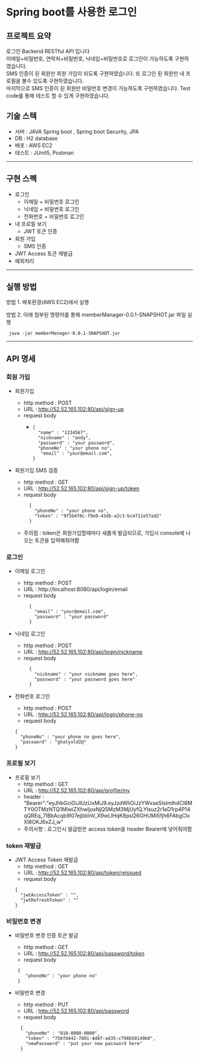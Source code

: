 # Spring boot를 사용한 로그인

## 프로젝트 요약

로그인 Backend RESTful API 입니다  
이메일+비밀번호, 연락처+비밀번호, 닉네임+비밀번호로 로그인이 가능하도록 구현하였습니다.  
SMS 인증이 된 회원만 회원 가입이 되도록 구현하였습니다. 또 로그인 된 회원만 내 프로필을 볼수 있도록 구현하였습니다.  
마지막으로 SMS 인증이 된 회원만 비밀번호 변경이 가능하도록 구현하였습니다.
Test code를 통해 테스트 할 수 있게 구현하였습니다.

## 기술 스텍

- 서버 : JAVA Spring boot , Spring boot Security, JPA
- DB : H2 database
- 배포 : AWS EC2
- 테스트 : JUnit5, Postman
------------

## 구현 스펙

- ️로그인
  - 이메일 + 비밀번호 로그인
  - 닉네임 + 비밀번호 로그인
  - 전화번호 + 비밀번호 로그인
- 내 프로필 보기
  - JWT 토큰 인증
- 회원 가입
  - SMS 인증
- JWT Access 토큰 재발급
- 예외처리

------------


## 실행 방법

방법 1. 배포환경(AWS EC2)에서 실행

방법 2. 아래 첨부된 명령어를 통해 memberManager-0.0.1-SNAPSHOT.jar 파일 실행
``` 
 java -jar memberManager-0.0.1-SNAPSHOT.jar
```
------------ 

## API 명세

### 회원 가입
- 회원가입
  - http method : POST
  - URL : http://52.52.165.102:80/api/sign-up
  - request body
    - ```
      {
        "name" : "1234567",
        "nickname" : "andy",
        "password" : "your password",
        "phoneNo" : "your phone no",
         "email" : "your@email.com",
      }
      ```
  
- 회원가입 SMS 검증 
  - http method : GET
  - URL : http://52.52.165.102:80/api/sign-up/token
  - request body
    ```
      {
        "phoneNo" : "your phone no",
        "token" : "9f5b4f0c-f9e0-43db-a2c3-bc4711e57ad2"
      }
    ```
  - 주의점 : token은 회원가입할때마다 새롭게 발급되므로, 가입시 console에 나오는 토큰을 입력해줘야함
### 로그인
- 이메일 로그인 
  - http method : POST
  - URL : http://localhost:8080/api/login/email
  - request body
     ```
       { 
         "email" : "your@email.com",
         "password" : "your password"
       }
       ```

- 닉네임 로그인
    - http method : POST
    - URL : http://52.52.165.102:80/api/login/nickname
    - request body
      ```
        {
          "nickname" : "your nickname goes here",
          "password" : "your password goes here"
        } 
        ```
- 전화번호 로그인
    - http method : POST
    - URL : http://52.52.165.102:80/api/login/phone-no
    - request body
    ```
    {
      "phoneNo" : "your phone no goes here",
      "password" : "ghatyvld2@"
    }
    ```

### 프로필 보기 

- 프로필 보기
  - http method : GET
  - URL : http://52.52.165.102:80/api/profile/my
  - header : "Bearer":"eyJhbGciOiJIUzUxMiJ9.eyJzdWIiOiJzYWxseSIsImlhdCI6MTY0OTMzNTQ1MiwiZXhwIjoxNjQ5MzM3MjUyfQ.YIsuz2r1eD1rp4P14qQREq_7IBbAcqb9l07ejbblnV_X9wLlHqK8psl26GHUMi5fjh6FAbgClxXl8OKJ6xZJ_w"
  - 주의사항 : 로그인시 발급받은 access token을 header Bearer에 넣어줘야함

### token 재발급
- JWT Access Token 재발급
  - http method : GET
  - URL : http://52.52.165.102:80/api/token/reissued
  - request body
  ```
  {
    "jwtAccessToken" : "",
    "jwtRefreshToken" : ""
  }
  ```

### 비밀번호 변경

- 비밀번호 변경 인증 토큰 발급
  - http method : GET
  - URL : http://52.52.165.102:80/api/password/token
  - request body
  ```
   {
      "phoneNo" : "your phone no"
   }
  ```
    
- 비밀번호 변경
  - http method : PUT
  - URL : http://52.52.165.102:80/api/password
  - request body
  ```
    {
      "phoneNo" : "010-0000-0000",
      "token" : "756fd442-7801-4d8f-a435-c790b58149b0",
      "newPassword" : "put your new password here"
    }
  ```
